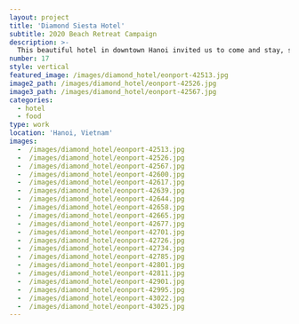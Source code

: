 ```yaml
---
layout: project
title: 'Diamond Siesta Hotel'
subtitle: 2020 Beach Retreat Campaign
description: >-
  This beautiful hotel in downtown Hanoi invited us to come and stay, shooting their space and promoting them on social media.
number: 17
style: vertical
featured_image: /images/diamond_hotel/eonport-42513.jpg
image2_path: /images/diamond_hotel/eonport-42526.jpg
image3_path: /images/diamond_hotel/eonport-42567.jpg
categories:
  - hotel
  - food
type: work
location: 'Hanoi, Vietnam'
images:
  -  /images/diamond_hotel/eonport-42513.jpg
  -  /images/diamond_hotel/eonport-42526.jpg
  -  /images/diamond_hotel/eonport-42567.jpg
  -  /images/diamond_hotel/eonport-42600.jpg
  -  /images/diamond_hotel/eonport-42617.jpg
  -  /images/diamond_hotel/eonport-42639.jpg
  -  /images/diamond_hotel/eonport-42644.jpg
  -  /images/diamond_hotel/eonport-42658.jpg
  -  /images/diamond_hotel/eonport-42665.jpg
  -  /images/diamond_hotel/eonport-42677.jpg
  -  /images/diamond_hotel/eonport-42701.jpg
  -  /images/diamond_hotel/eonport-42726.jpg
  -  /images/diamond_hotel/eonport-42734.jpg
  -  /images/diamond_hotel/eonport-42785.jpg
  -  /images/diamond_hotel/eonport-42801.jpg
  -  /images/diamond_hotel/eonport-42811.jpg
  -  /images/diamond_hotel/eonport-42901.jpg
  -  /images/diamond_hotel/eonport-42995.jpg
  -  /images/diamond_hotel/eonport-43022.jpg
  -  /images/diamond_hotel/eonport-43025.jpg
---
```


